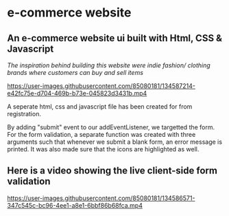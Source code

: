 # e-commerce website
 An e-commerce website ui built with Html, CSS & Javascript
 --------------------------------------------------
 
 *The inspiration behind building this website were indie fashion/ clothing brands where customers can buy and sell items*
 
 


https://user-images.githubusercontent.com/85080181/134587214-e42fc75e-d704-469b-b73e-045823d3431b.mp4




A seperate html, css and javascript file has been created for from registration.

By adding "submit" event to our addEventListener, we targetted the form.
For the form validation, a separate function was created with three arguments such that whenever we submit a blank form, an error message is printed. 
It was also made sure that the icons are highlighted as well. 

Here is a video showing the live client-side form validation
-----------------------------------------------------------------

https://user-images.githubusercontent.com/85080181/134586571-347c545c-bc96-4ee1-a8e1-6bbf86b68fca.mp4





 
 
